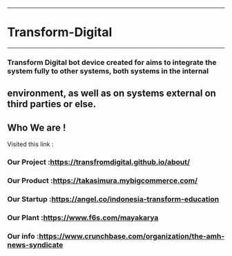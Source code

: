 __________________
# Transform-Digital
***
### Transform Digital  bot device created for aims to integrate the system fully to other systems, both systems in the internal 
environment, as well as on systems external on third parties or else. 
---
## Who We are !
Visited this link : 
### Our Project :https://transfromdigital.github.io/about/
### Our Product :https://takasimura.mybigcommerce.com/
### Our Startup :https://angel.co/indonesia-transform-education
### Our Plant   :https://www.f6s.com/mayakarya
### Our info    :https://www.crunchbase.com/organization/the-amh-news-syndicate
